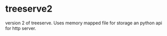 # treeserve2
version 2 of treeserve. Uses memory mapped file for storage an python api for http server.
